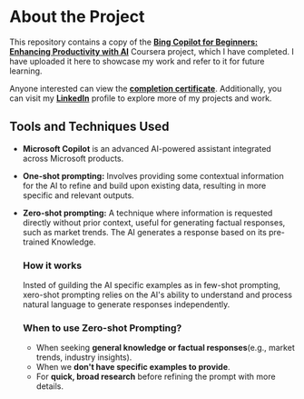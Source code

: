 # About the Project
This repository contains a copy of the [__Bing Copilot for Beginners: Enhancing Productivity with AI__](https://www.coursera.org/projects/bing-copilot-for-beginners-enhancing-productivity-with-ai) Coursera project, which I have completed. I have uploaded it here to showcase my work and refer to it for future learning.

Anyone interested can view the [__completion certificate__](https://www.coursera.org/account/accomplishments/certificate/Q0SBCMMQ9KYR). Additionally, you can visit my [__LinkedIn__](https://www.linkedin.com/in/boywithdragons/) profile to explore more of my projects and work.


## Tools and Techniques Used
- __Microsoft Copilot__ is an advanced AI-powered assistant integrated across Microsoft products.
- __One-shot prompting:__ Involves providing some contextual information for the AI to refine and build upon existing data, resulting in more specific and relevant outputs.
- __Zero-shot prompting:__ A technique where information is requested directly without prior context, useful for generating factual responses, such as market trends. The AI generates a response based on its pre-trained Knowledge.
  
    ### How it works
    
    Insted of guilding the AI specific examples as in few-shot prompting, xero-shot prompting relies on the AI's ability to understand and process natural language to generate responses independently.
    
    ### When to use Zero-shot Prompting?

    - When seeking __general knowledge or factual responses__(e.g., market trends, industry insights).
    - When we __don't have specific examples to provide__.
    - For __quick, broad research__ before refining the prompt with more details.


